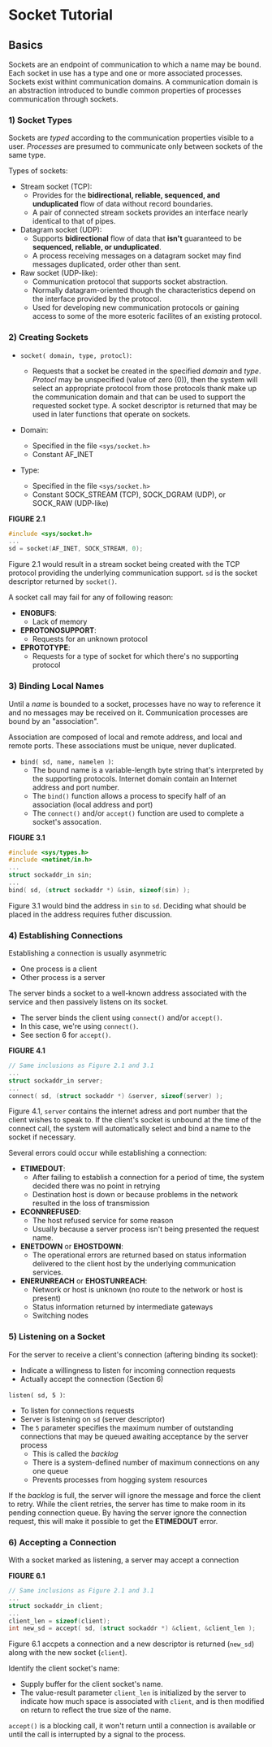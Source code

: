 # Socket Tutorial

## Basics
Sockets are an endpoint of communication to which a name may be bound. Each socket in use has a type and one or more associated processes. Sockets exist withint communication domains. A communication domain is an abstraction introduced to bundle common properties of processes communication through sockets.

### 1) Socket Types
Sockets are *typed* according to the communication properties visible to a user. *Processes* are presumed to communicate only between sockets of the same type.

Types of sockets:
* Stream socket (TCP):
	- Provides for the **bidirectional, reliable, sequenced, and unduplicated** flow of data without record boundaries.
	- A pair of connected stream sockets provides an interface nearly identical to that of pipes.
* Datagram socket (UDP):
	- Supports **bidirectional** flow of data that **isn't** guaranteed to be **sequenced, reliable, or unduplicated**.
	- A process receiving messages on a datagram socket may find messages duplicated, order other than sent.
* Raw socket (UDP-like):
	- Communication protocol that supports socket abstraction.
	- Normally datagram-oriented though the characteristics depend on the interface provided by the protocol.
	- Used for developing new communication protocols or gaining access to some of the more esoteric facilites of an existing protocol.

### 2) Creating Sockets
* `socket( domain, type, protocl)`:
	- Requests that a socket be created in the specified *domain* and *type*. *Protocl* may be unspecified (value of zero (0)), then the system will select an appropriate protocol from those protocols thank make up the communication domain and that can be used to support the requested socket type. A socket descriptor is returned that may be used in later functions that operate on sockets.

* Domain:
	- Specified in the file `<sys/socket.h>`
	- Constant AF_INET
* Type:
	- Specified in the file `<sys/socket.h>`
	- Constant SOCK_STREAM (TCP), SOCK_DGRAM (UDP), or SOCK_RAW (UDP-like)

**FIGURE 2.1**
```c
#include <sys/socket.h>
...
sd = socket(AF_INET, SOCK_STREAM, 0);
```

Figure 2.1 would result in a stream socket being created with the TCP protocol providing the underlying communication support. `sd` is the socket descriptor returned by `socket()`.

A socket call may fail for any of following reason:
* **ENOBUFS**:
  - Lack of memory
* **EPROTONOSUPPORT**:
  - Requests for an unknown protocol
* **EPROTOTYPE**:
  - Requests for a type of socket for which there's no supporting protocol

### 3) Binding Local Names
Until a *name* is bounded to a socket, processes have no way to reference it and no messages may be received on it. Communication processes are bound by an "association".

Association are composed of local and remote address, and local and remote ports. These associations must be unique, never duplicated.

* `bind( sd, name, namelen )`:
	- The bound name is a variable-length byte string that's interpreted by the supporting protocols. Internet domain contain an Internet address and port number.
	- The `bind()` function allows a process to specify half of an association (local address and port)
	- The `connect()` and/or `accept()` function are used to complete a socket's assocation.

**FIGURE 3.1**
```c
#include <sys/types.h>
#include <netinet/in.h>
...
struct sockaddr_in sin;
...
bind( sd, (struct sockaddr *) &sin, sizeof(sin) );
```

Figure 3.1 would bind the address in `sin` to `sd`. Deciding what should be placed in the address requires futher discussion.

### 4) Establishing Connections
Establishing a connection is usually asynmetric
* One process is a client
* Other process is a server

The server binds a socket to a well-known address associated with the service and then passively listens on its socket.
* The server binds the client using `connect()` and/or `accept()`.
* In this case, we're using `connect()`.
* See section 6 for `accept()`.

**FIGURE 4.1**
```c
// Same inclusions as Figure 2.1 and 3.1
...
struct sockaddr_in server;
...
connect( sd, (struct sockaddr *) &server, sizeof(server) );
```

Figure 4.1, `server` contains the internet adress and port number that the client wishes to speak to. If the client's socket is unbound at the time of the connect call, the system will automatically select and bind a name to the socket if necessary.

Several errors could occur while establishing a connection:
* **ETIMEDOUT**:
	- After failing to establish a connection for a period of time, the system decided there was no point in retrying
	- Destination host is down or because problems in the network resulted in the loss of transmission
* **ECONNREFUSED**:
	- The host refused service for some reason
	- Usually because a server process isn't being presented the request name.
* **ENETDOWN** or **EHOSTDOWN**:
	- The operational errors are returned based on status information delivered to the client host by the underlying communication services.
* **ENERUNREACH** or **EHOSTUNREACH**:
	- Network or host is unknown (no route to the network or host is present)
	- Status information returned by intermediate gateways
	- Switching nodes

### 5) Listening on a Socket
For the server to receive a client's connection (aftering binding its socket):
* Indicate a willingness to listen for incoming connection requests
* Actually accept the connection (Section 6)

`listen( sd, 5 )`:
* To listen for connections requests
* Server is listening on `sd` (server descriptor)
* The `5` parameter specifies the maximum number of outstanding connections that may be queued awaiting acceptance by the server process
	- This is called the *backlog*
	- There is a system-defined number of maximum connections on any one queue
	- Prevents processes from hogging system resources

If the *backlog* is full, the server will ignore the message and force the client to retry. While the client retries, the server has time to make room in its pending connection queue.
By having the server ignore the connection request, this will make it possible to get the **ETIMEDOUT** error.

### 6) Accepting a Connection
With a socket marked as listening, a server may accept a connection

**FIGURE 6.1**
```c
// Same inclusions as Figure 2.1 and 3.1
...
struct sockaddr_in client;
...
client_len = sizeof(client);
int new_sd = accept( sd, (struct sockaddr *) &client, &client_len );
```

Figure 6.1 accpets a connection and a new descriptor is returned (`new_sd`) along with the new socket (`client`).

Identify the client socket's name:
* Supply buffer for the client socket's name.
* The value-result parameter `client_len` is initialized by the server to indicate how much space is associated with `client`, and is then modified on return to reflect the true size of the name.

`accept()` is a blocking call, it won't return until a connection is available or until the call is interrupted by a signal to the process.
